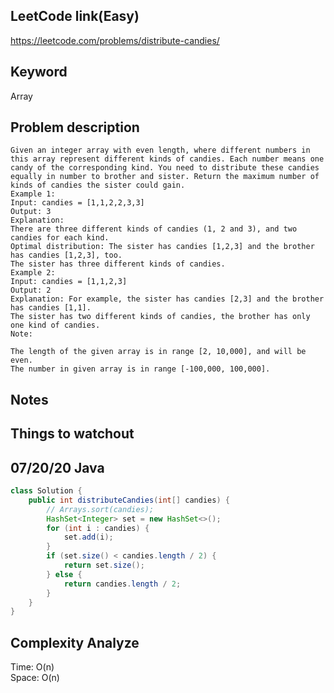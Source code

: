 ## LeetCode link(Easy)
https://leetcode.com/problems/distribute-candies/

## Keyword
Array 

## Problem description
```
Given an integer array with even length, where different numbers in this array represent different kinds of candies. Each number means one candy of the corresponding kind. You need to distribute these candies equally in number to brother and sister. Return the maximum number of kinds of candies the sister could gain.
Example 1:
Input: candies = [1,1,2,2,3,3]
Output: 3
Explanation:
There are three different kinds of candies (1, 2 and 3), and two candies for each kind.
Optimal distribution: The sister has candies [1,2,3] and the brother has candies [1,2,3], too. 
The sister has three different kinds of candies. 
Example 2:
Input: candies = [1,1,2,3]
Output: 2
Explanation: For example, the sister has candies [2,3] and the brother has candies [1,1]. 
The sister has two different kinds of candies, the brother has only one kind of candies. 
Note:

The length of the given array is in range [2, 10,000], and will be even.
The number in given array is in range [-100,000, 100,000].
```



## Notes


## Things to watchout

## 07/20/20 Java

```java
class Solution {
    public int distributeCandies(int[] candies) {
        // Arrays.sort(candies);
        HashSet<Integer> set = new HashSet<>();
        for (int i : candies) {
            set.add(i);
        }
        if (set.size() < candies.length / 2) {
            return set.size();
        } else {
            return candies.length / 2;
        }
    }
}

```
## Complexity Analyze
Time: O(n)       \
Space: O(n)